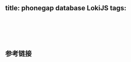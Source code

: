 title: phonegap database LokiJS
tags:
---

<!-- more -->

##
```
```

##
```
```

##
```
```

## 参考链接
[]()
[]()